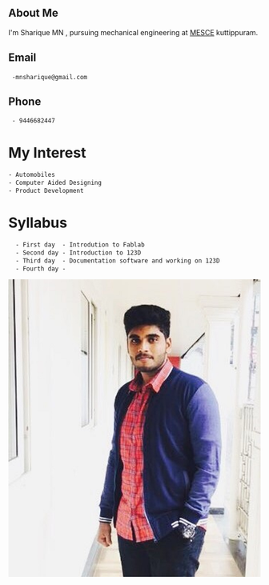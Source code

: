 ## About Me
I'm Sharique MN , pursuing mechanical engineering at [MESCE](www.mesce.ac.in/) kuttippuram.
     
## Email
     -mnsharique@gmail.com
    
       
## Phone 
     - 9446682447
       
# My Interest
    - Automobiles
    - Computer Aided Designing
    - Product Development
  
# Syllabus
      - First day  - Introdution to Fablab
      - Second day - Introduction to 123D
      - Third day  - Documentation software and working on 123D
      - Fourth day -
<body background="602512016.JPG">
  <img src="602512016.JPG" alt="Flowers in Chania">   
  
